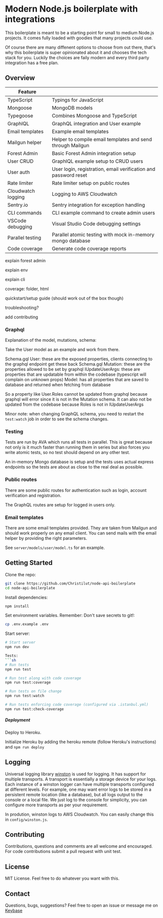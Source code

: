# Modern Node.js boilerplate with integrations

This boilerplate is meant to be a starting point for small to medium Node.js projects. It comes fully loaded with goodies that many projects could use.

Of course there are many diffenent options to choose from out there, that's why this boilerplate is super opinionated about it and chooses the tech stack for you. Luckily the choices are faily modern and every third party integration has a free plan.

## Overview

| Feature |  |
|---|---|
| TypeScript | Typings for JavaScript |
| Mongoose | MongoDB models |
| Typegoose | Combines Mongoose and TypeScript |
| GraphlQL | GraphQL integration and User example |
| Email templates | Example email templates |
| Mailgun helper | Helper to compile email templates and send through Mailgun |
| Forest Admin | Basic Forest Admin integration setup |
| User CRUD | GraphlQL example setup to CRUD users |
| User auth | User login, registration, email verification and password reset |
| Rate limiter | Rate limiter setup on public routes |
| Cloudwatch logging | Logging to AWS Cloudwatch |
| Sentry.io | Sentry integration for exception handling |
| CLI commands | CLI example command to create admin users |
| VSCode debugging | Visual Studio Code debugging settings |
| Parallel testing | Parallel atomic testing with mock in-memory mongo database |
| Code coverage | Generate code coverage reports |


explain forest admin

explain env

explain cli

coverage: folder, html

quickstart/setup guide (should work out of the box though)

troubleshooting?

add contributing

### Graphql

Explanation of the model, mutations, schema:

Take the User model as an example and work from there.

Schema.gql User: these are the exposed properties, clients connecting to the graphql endpoint get these back
Schema.gql Mutation: these are the properties allowed to be set by graphql
IUpdateUserArgs: these are properties that are updatable from within the codebase (typescript will complain on unknown props)
Model: has all properties that are saved to database and returned when fetching from database

So a property like User.Roles cannot be updated from graphql because graphql will error since it is not in the Mutation schema.
It can also not be updated from the codebase because Roles is not in IUpdateUserArgs

Minor note: when changing GraphQL schema, you need to restart the `test:watch` job in order to see the schema changes.

### Testing

Tests are run by AVA which runs all tests in parallel. This is great because not only is it much faster than running them in series but also forces you write atomic tests, so no test should depend on any other test.

An in-memory Mongo database is setup and the tests uses actual express endpoints so the tests are about as close to the real deal as possible.

### Public routes

There are some public routes for authentication such as login, account verification and registration.

The GraphQL routes are setup for logged in users only.

### Email templates

There are some email templates provided. They are taken from Mailgun and should work properly on any email client. You can send mails with the email helper by providing the right parameters.

See `server/models/user/model.ts` for an example.

## Getting Started

Clone the repo:
```sh
git clone https://github.com/Christilut/node-api-boilerplate
cd node-api-boilerplate
```

Install dependencies:
```sh
npm install
```

Set environment variables. Remember: Don't save secrets to git!:
```sh
cp .env.example .env
```

Start server:
```sh
# Start server
npm run dev

Tests:
```sh
# Run tests
npm run test

# Run test along with code coverage
npm run test:coverage

# Run tests on file change
npm run test:watch

# Run tests enforcing code coverage (configured via .istanbul.yml)
npm run test:check-coverage
```

##### Deployment

Deploy to Heroku.

Initialize Heroku by adding the heroku remote (follow Heroku's instructions) and `npm run deploy`

## Logging

Universal logging library [winston](https://www.npmjs.com/package/winston) is used for logging. It has support for multiple transports.  A transport is essentially a storage device for your logs. Each instance of a winston logger can have multiple transports configured at different levels. For example, one may want error logs to be stored in a persistent remote location (like a database), but all logs output to the console or a local file. We just log to the console for simplicity, you can configure more transports as per your requirement.

In prodution, winston logs to AWS Cloudwatch. You can easily change this in `config/winston.js`.

## Contributing

Contributions, questions and comments are all welcome and encouraged. For code contributions submit a pull request with unit test.

## License

MIT License. Feel free to do whatever you want with this.

## Contact

Questions, bugs, suggestions? Feel free to open an issue or message me on [Keybase](https://keybase.io/christilut)
